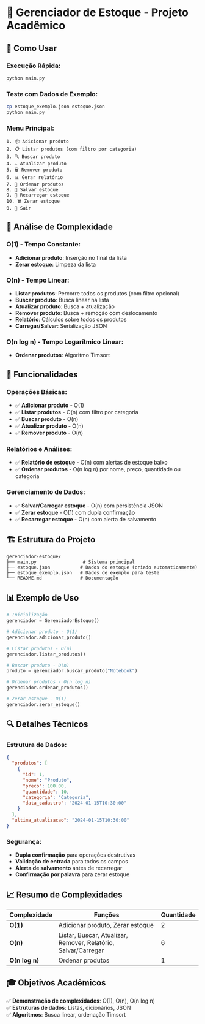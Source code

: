 # 🏪 Gerenciador de Estoque - Projeto Acadêmico

## 🚀 Como Usar

### **Execução Rápida:**
```bash
python main.py
```

### **Teste com Dados de Exemplo:**
```bash
cp estoque_exemplo.json estoque.json
python main.py
```

### **Menu Principal:**
```
1. 📦 Adicionar produto
2. 📋 Listar produtos (com filtro por categoria)
3. 🔍 Buscar produto
4. ✏️ Atualizar produto
5. 🗑️ Remover produto
6. 📊 Gerar relatório
7. 🔄 Ordenar produtos
8. 💾 Salvar estoque
9. 🔄 Recarregar estoque
10. 🗑️ Zerar estoque
0. 🚪 Sair
```

## 🎯 Análise de Complexidade

### **O(1) - Tempo Constante:**
- **Adicionar produto**: Inserção no final da lista
- **Zerar estoque**: Limpeza da lista

### **O(n) - Tempo Linear:**
- **Listar produtos**: Percorre todos os produtos (com filtro opcional)
- **Buscar produto**: Busca linear na lista
- **Atualizar produto**: Busca + atualização
- **Remover produto**: Busca + remoção com deslocamento
- **Relatório**: Cálculos sobre todos os produtos
- **Carregar/Salvar**: Serialização JSON

### **O(n log n) - Tempo Logarítmico Linear:**
- **Ordenar produtos**: Algoritmo Timsort

## 🔧 Funcionalidades

### **Operações Básicas:**
- ✅ **Adicionar produto** - O(1)
- ✅ **Listar produtos** - O(n) com filtro por categoria
- ✅ **Buscar produto** - O(n)
- ✅ **Atualizar produto** - O(n)
- ✅ **Remover produto** - O(n)

### **Relatórios e Análises:**
- ✅ **Relatório de estoque** - O(n) com alertas de estoque baixo
- ✅ **Ordenar produtos** - O(n log n) por nome, preço, quantidade ou categoria

### **Gerenciamento de Dados:**
- ✅ **Salvar/Carregar estoque** - O(n) com persistência JSON
- ✅ **Zerar estoque** - O(1) com dupla confirmação
- ✅ **Recarregar estoque** - O(n) com alerta de salvamento

## 🏗️ Estrutura do Projeto

```
gerenciador-estoque/
├── main.py                 # Sistema principal
├── estoque.json           # Dados do estoque (criado automaticamente)
├── estoque_exemplo.json   # Dados de exemplo para teste
└── README.md              # Documentação
```

## 📊 Exemplo de Uso

```python
# Inicialização
gerenciador = GerenciadorEstoque()

# Adicionar produto - O(1)
gerenciador.adicionar_produto()

# Listar produtos - O(n)
gerenciador.listar_produtos()

# Buscar produto - O(n)
produto = gerenciador.buscar_produto("Notebook")

# Ordenar produtos - O(n log n)
gerenciador.ordenar_produtos()

# Zerar estoque - O(1)
gerenciador.zerar_estoque()
```

## 🔍 Detalhes Técnicos

### **Estrutura de Dados:**
```json
{
  "produtos": [
    {
      "id": 1,
      "nome": "Produto",
      "preco": 100.00,
      "quantidade": 10,
      "categoria": "Categoria",
      "data_cadastro": "2024-01-15T10:30:00"
    }
  ],
  "ultima_atualizacao": "2024-01-15T10:30:00"
}
```

### **Segurança:**
- **Dupla confirmação** para operações destrutivas
- **Validação de entrada** para todos os campos
- **Alerta de salvamento** antes de recarregar
- **Confirmação por palavra** para zerar estoque

## 📈 Resumo de Complexidades

| Complexidade | Funções | Quantidade |
|--------------|---------|------------|
| **O(1)** | Adicionar produto, Zerar estoque | 2 |
| **O(n)** | Listar, Buscar, Atualizar, Remover, Relatório, Salvar/Carregar | 6 |
| **O(n log n)** | Ordenar produtos | 1 |

## 🎓 Objetivos Acadêmicos

✅ **Demonstração de complexidades**: O(1), O(n), O(n log n)  
✅ **Estruturas de dados**: Listas, dicionários, JSON  
✅ **Algoritmos**: Busca linear, ordenação Timsort  
